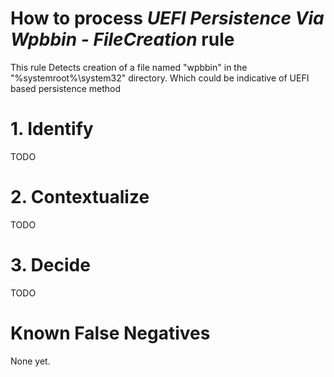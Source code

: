 # How to process *UEFI Persistence Via Wpbbin - FileCreation* rule
This rule Detects creation of a file named "wpbbin" in the "%systemroot%\system32\" directory. Which could be indicative of UEFI based persistence method

# 1. Identify
TODO

# 2. Contextualize
TODO

# 3. Decide
TODO

# Known False Negatives
None yet.
